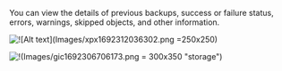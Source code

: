 
You can view the details of previous backups, success or failure status, errors, warnings, skipped objects, and other information.

![![Alt text](Images/xpx1692312036302.png =250x250)](Images/xpx1692312036302.png)

![!(Images/gic1692306706173.png = 300x350 "storage")](Images/gic1692306706173.png)

